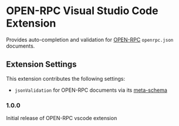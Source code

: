 # OPEN-RPC Visual Studio Code Extension

Provides auto-completion and validation for [OPEN-RPC](https://github.com/open-rpc/spec) `openrpc.json` documents.

## Extension Settings

This extension contributes the following settings:

* `jsonValidation` for OPEN-RPC documents via its [meta-schema](https://github.com/open-rpc/meta-schema)

### 1.0.0

Initial release of OPEN-RPC vscode extension
